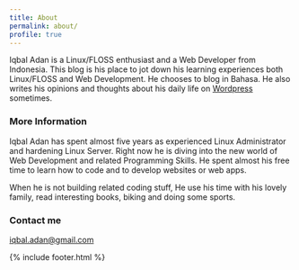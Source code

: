 ```yaml
---
title: About
permalink: about/
profile: true
---
```


Iqbal Adan is a Linux/FLOSS enthusiast and a Web Developer from Indonesia. This blog is his place to jot down his learning experiences both Linux/FLOSS and Web Development. He chooses to blog in Bahasa. He also writes his opinions and thoughts about his daily life on [Wordpress](https://iqbaladan.wordpress.com) sometimes.

### More Information

Iqbal Adan has spent almost five years as experienced Linux Administrator and hardening Linux Server. Right now he is diving into the new world of Web Development and related Programming Skills. He spent almost his free time to learn how to code  and to develop websites or web apps.

When he is not building related coding stuff, He use his time with his lovely family, read interesting books, biking and doing some sports.

### Contact me

[iqbal.adan@gmail.com](mailto:iqbal.adan@gmail.com)

{% include footer.html %}
